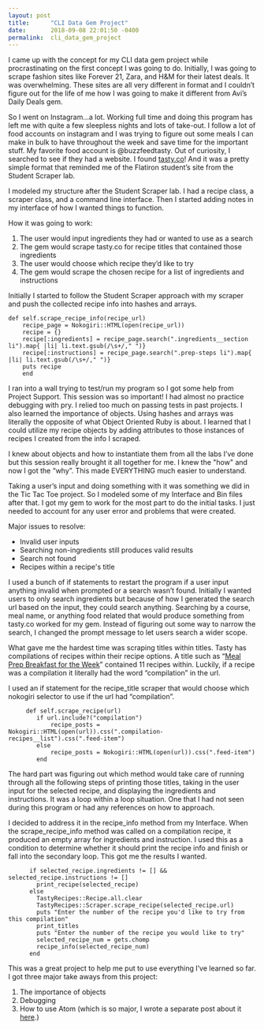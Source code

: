 ```yaml
---
layout: post
title:      "CLI Data Gem Project"
date:       2018-09-08 22:01:50 -0400
permalink:  cli_data_gem_project
---
```




I came up with the concept for my CLI data gem project while procrastinating on the first concept I was going to do.  Initially, I was going to scrape fashion sites like Forever 21, Zara, and H&M for their latest deals.  It was overwhelming.  These sites are all very different in format and I couldn’t figure out for the life of me how I was going to make it different from Avi’s Daily Deals gem.

So I went on Instagram…a lot.  Working full time and doing this program has left me with quite a few sleepless nights and lots of take-out.  I follow a lot of food accounts on instagram and I was trying to figure out some meals I can make in bulk to have throughout the week and save time for the important stuff.  My favorite food account is @buzzfeedtasty.  Out of curiosity, I searched to see if they had a website. I found [tasty.co](https://tasty.co/)! And it was a pretty simple format that reminded me of the Flatiron student’s site from the Student Scraper lab.

I modeled my structure after the Student Scraper lab.  I had a recipe class, a scraper class, and a command line interface.  Then I started adding notes in my interface of how I wanted things to function.  

How it was going to work:
1. The user would input ingredients they had or wanted to use as a search
2. The gem would scrape tasty.co for recipe titles that contained those ingredients
3. The user would choose which recipe they’d like to try
4. The gem would scrape the chosen recipe for a list of ingredients and instructions

Initially I started to follow the Student Scraper approach with my scraper and push the collected recipe info into hashes and arrays.  

```
def self.scrape_recipe_info(recipe_url)
    recipe_page = Nokogiri::HTML(open(recipe_url))
    recipe = {}
    recipe[:ingredients] = recipe_page.search(".ingredients__section li").map{ |li| li.text.gsub(/\s+/," ")}
    recipe[:instructions] = recipe_page.search(".prep-steps li").map{ |li| li.text.gsub(/\s+/," ")}
    puts recipe
	end
```

I ran into a wall trying to test/run my program so I got some help from Project Support.  This session was so important! I had almost no practice debugging with pry.  I relied too much on passing tests in past projects.  I also learned the importance of objects.  Using hashes and arrays was literally the opposite of what Object Oriented Ruby is about.  I learned that I could utilize my recipe objects by adding attributes to those instances of recipes I created from the info I scraped.

I knew about objects and how to instantiate them from all the labs I’ve done but this session really brought it all together for me.  I knew the "how" and now I got the “why”.  This made EVERYTHING much easier to understand.

Taking a user’s input and doing something with it was something we did in the Tic Tac Toe project.  So I modeled some of my Interface and Bin files after that. I got my gem to work for the most part to do the initial tasks.  I just needed to account for any user error and problems that were created.

Major issues to resolve:
* Invalid user inputs
* Searching non-ingredients still produces valid results
* Search not found
* Recipes within a recipe's title

I used a bunch of if statements to restart the program if a user input anything invalid when prompted or a search wasn’t found.  Initially I wanted users to only search ingredients but because of how I generated the search url based on the input, they could search anything.  Searching by a course, meal name, or anything food related that would produce something from tasty.co worked for my gem.  Instead of figuring out some way to narrow the search, I changed the prompt message to let users search a wider scope.

What gave me the hardest time was scraping titles within titles.  Tasty has compilations of recipes within their recipe options.  A title such as “[Meal Prep Breakfast for the Week](https://tasty.co/compilation/meal-prep-breakfast-for-the-week)” contained 11 recipes within.  Luckily, if a recipe was a compilation it literally had the word “compilation” in the url.  

I used an if statement for the recipe_title scraper that would choose which nokogiri selector to use if the url had “compilation”.  

```
     def self.scrape_recipe(url)
        if url.include?("compilation")
            recipe_posts = Nokogiri::HTML(open(url)).css(".compilation-recipes__list").css(".feed-item")
        else
            recipe_posts = Nokogiri::HTML(open(url)).css(".feed-item")
        end
```

The hard part was figuring out which method would take care of running through all the following steps of printing those titles, taking in the user input for the selected recipe, and displaying the ingredients and instructions.  It was a loop within a loop situation.  One that I had not seen during this program or had any references on how to approach.

I decided to address it in the recipe_info method from my Interface.  When the scrape_recipe_info method was called on a compilation recipe, it produced an empty array for ingredients and instruction.  I used this as a condition to determine whether it should print the recipe info and finish or fall into the secondary loop.  This got me the results I wanted.

```
      if selected_recipe.ingredients != [] && selected_recipe.instructions != []
        print_recipe(selected_recipe)
      else
        TastyRecipes::Recipe.all.clear
        TastyRecipes::Scraper.scrape_recipe(selected_recipe.url)
        puts "Enter the number of the recipe you'd like to try from this compilation"
        print_titles
        puts "Enter the number of the recipe you would like to try"
        selected_recipe_num = gets.chomp
        recipe_info(selected_recipe_num)
      end
```

This was a great project to help me put to use everything I’ve learned so far.  I got three major take aways from this project:

1. The importance of objects
2. Debugging
3. How to use Atom (which is so major, I wrote a separate post about it [here](https://phumphrey23.github.io/).)
